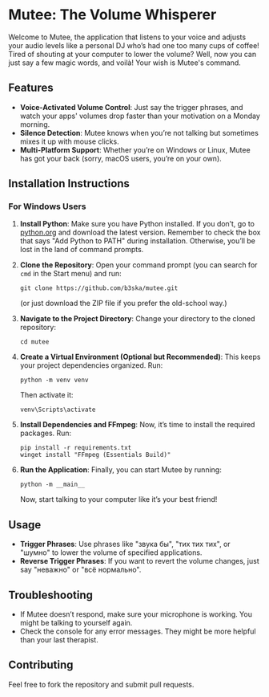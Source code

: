 # Mutee: The Volume Whisperer

Welcome to Mutee, the application that listens to your voice and adjusts your audio levels like a personal DJ who’s had one too many cups of coffee! Tired of shouting at your computer to lower the volume? Well, now you can just say a few magic words, and voilà! Your wish is Mutee's command.

## Features

- **Voice-Activated Volume Control**: Just say the trigger phrases, and watch your apps' volumes drop faster than your motivation on a Monday morning.
- **Silence Detection**: Mutee knows when you’re not talking but sometimes mixes it up with mouse clicks.
- **Multi-Platform Support**: Whether you’re on Windows or Linux, Mutee has got your back (sorry, macOS users, you’re on your own).

## Installation Instructions

### For Windows Users

1. **Install Python**: Make sure you have Python installed. If you don’t, go to [python.org](https://www.python.org/downloads/) and download the latest version. Remember to check the box that says "Add Python to PATH" during installation. Otherwise, you’ll be lost in the land of command prompts.

2. **Clone the Repository**: Open your command prompt (you can search for `cmd` in the Start menu) and run:
   ```
   git clone https://github.com/b3ska/mutee.git
   ```
   (or just download the ZIP file if you prefer the old-school way.)

3. **Navigate to the Project Directory**: Change your directory to the cloned repository:
   ```
   cd mutee
   ```

4. **Create a Virtual Environment (Optional but Recommended)**: This keeps your project dependencies organized. Run:
   ```
   python -m venv venv
   ```
   Then activate it:
   ```
   venv\Scripts\activate
   ```

5. **Install Dependencies and FFmpeg**: Now, it’s time to install the required packages. Run:
   ```
   pip install -r requirements.txt
   winget install "FFmpeg (Essentials Build)"
   ```

6. **Run the Application**: Finally, you can start Mutee by running:
   ```
   python -m __main__
   ```
   Now, start talking to your computer like it’s your best friend!

## Usage

- **Trigger Phrases**: Use phrases like "звука бы", "тих тих тих", or "шумно" to lower the volume of specified applications.
- **Reverse Trigger Phrases**: If you want to revert the volume changes, just say "неважно" or "всё нормально".

## Troubleshooting

- If Mutee doesn’t respond, make sure your microphone is working. You might be talking to yourself again.
- Check the console for any error messages. They might be more helpful than your last therapist.

## Contributing

Feel free to fork the repository and submit pull requests.

